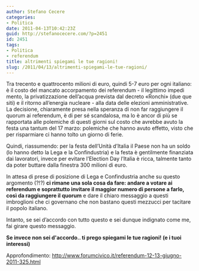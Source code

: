 ```yaml
---
author: Stefano Cecere
categories:
- Politica
date: 2011-04-13T10:42:23Z
guid: http://stefanocecere.com/?p=2451
id: 2451
tags:
- Politica
- referendum
title: altrimenti spiegami le tue ragioni!
slug: /2011/04/13/altrimenti-spiegami-le-tue-ragioni/
---
```


Tra trecento e quattrocento milioni di euro, quindi 5-7 euro per ogni italiano: è il costo del mancato accorpamento dei referendum - il legittimo impedi mento, la privatizzazione dell’acqua prevista dal decreto «Ronchi» (due que siti) e il ritorno all’energia nucleare - alla data delle elezioni amministrative. La decisione, chiaramente presa nella speranza di non far raggiungere il quorum ai referendum, è di per sé scandalosa, ma lo è ancor di più se rapportata alle polemiche di questi giorni sul costo che avrebbe avuto la festa una tantum del 17 marzo: polemiche che hanno avuto effetto, visto che per risparmiare ci hanno tolto un giorno di ferie.

Quindi, riassumendo: per la festa dell’Unità d’Italia il Paese non ha un soldo (lo hanno detto la Lega e la Confindustria) e la festa è gentilmente finanziata dai lavoratori, invece per evitare l’Election Day l’Italia è ricca, talmente tanto da poter buttare dalla finestra 300 milioni di euro.

In attesa di prese di posizione di Lega e Confindustria anche su questo argomento (?!?) **ci rimane una sola cosa da fare: andare a votare ai referendum e soprattutto invitare il maggior numero di persone a farlo, così da raggiungere il quorum** e dare il chiaro messaggio a questi imbroglioni che ci governano che non bastano questi mezzucci per tacitare il popolo italiano.

Intanto, se sei d’accordo con tutto questo e sei dunque indignato come me, fai girare questo messaggio.

**Se invece non sei d'accordo.. ti prego spiegami le tue ragioni! (e i tuoi interessi)**

Approfondimento: <a href="http://www.forumcivico.it/referendum-12-13-giugno-2011-325.html" target="_blank">http://www.forumcivico.it/referendum-12-13-giugno-2011-325.html</a>